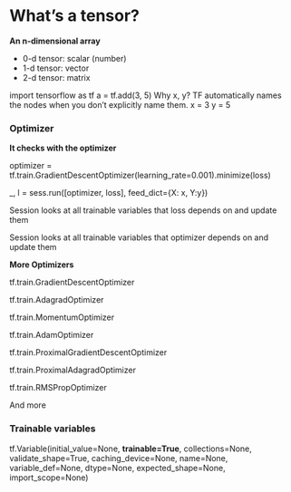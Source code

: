 # What’s a tensor? 
**An n-dimensional array** 
- 0-d tensor: scalar (number) 
- 1-d tensor: vector 
- 2-d tensor: matrix

import tensorflow as tf
a = tf.add(3, 5)
Why x, y?
TF automatically names the nodes when you don’t
explicitly name them.
x = 3
y = 5

### Optimizer
**It checks with the optimizer**

optimizer = tf.train.GradientDescentOptimizer(learning_rate=0.001).minimize(loss)

_, l = sess.run([optimizer, loss], feed_dict={X: x, Y:y})

Session looks at all trainable variables that loss depends on and update them

Session looks at all trainable variables that optimizer depends on and update them

**More Optimizers**

tf.train.GradientDescentOptimizer

tf.train.AdagradOptimizer

tf.train.MomentumOptimizer

tf.train.AdamOptimizer

tf.train.ProximalGradientDescentOptimizer

tf.train.ProximalAdagradOptimizer

tf.train.RMSPropOptimizer

And more


### Trainable variables
tf.Variable(initial_value=None, **trainable=True**, collections=None,
validate_shape=True, caching_device=None, name=None, variable_def=None, dtype=None,
expected_shape=None, import_scope=None)